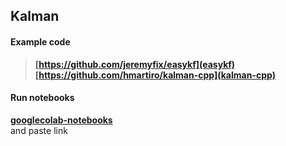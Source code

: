 

## Kalman 
#### Example code
> **[https://github.com/jeremyfix/easykf](easykf)**    
> **[https://github.com/hmartiro/kalman-cpp](kalman-cpp)**    

#### Run notebooks
 **[googlecolab-notebooks](https://colab.research.google.com/notebooks/gpu.ipynb)**    
 and paste link
 
